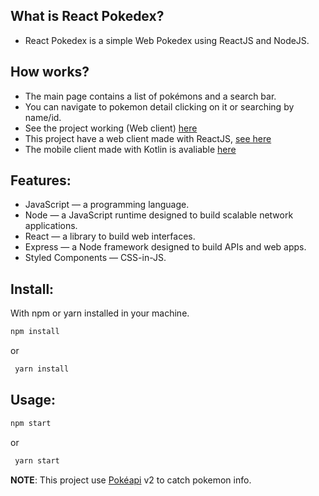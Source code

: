 ## What is React Pokedex?
 - React Pokedex is a simple Web Pokedex using ReactJS and NodeJS.
 
 ## How works?
 - The main page contains a list of pokémons and a search bar. 
 - You can navigate to pokemon detail clicking on it or searching by name/id.
 - See the project working (Web client) [here](https://pedro-pokedex.netlify.com)
 - This project have a web client made with ReactJS, [see here](https://github.com/romaniaph/react-pokedex-client)
 - The mobile client made with Kotlin is avaliable [here](https://github.com/romaniaph/kotlin-pokedex)

 ## Features: 
 - JavaScript — a programming language.
 - Node — a JavaScript runtime designed to build scalable network applications.
 - React — a library to build web interfaces.
 - Express — a Node framework designed to build APIs and web apps.
 - Styled Components — CSS-in-JS.
 
## Install:
With npm or yarn installed in your machine.

  ```sh
  npm install
  ```
 or 
 ```sh
  yarn install
  ```
  
## Usage:


   ```sh
   npm start
   ```
  or
  ```sh
   yarn start
   ```
  
**NOTE**: This project use [Pokéapi](https://pokeapi.co/) v2 to catch pokemon info.
